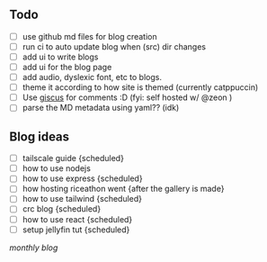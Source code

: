 ## Todo

- [ ] use github md files for blog creation
- [ ] run ci to auto update blog when (src) dir changes
- [ ] add ui to write blogs
- [ ] add ui for the blog page
- [ ] add audio, dyslexic font, etc to blogs.
- [ ] theme it according to how site is themed (currently catppuccin)
- [ ] Use [giscus](https://giscus.app/) for comments :D (fyi: self hosted w/ @zeon )
- [ ] parse the MD metadata using yaml?? (idk)

## Blog ideas
- [ ] tailscale guide {scheduled}
- [ ] how to use nodejs 
- [ ] how to use express {scheduled}
- [ ] how hosting riceathon went {after the gallery is made}
- [ ] how to use tailwind {scheduled}
- [ ] crc blog {scheduled} 
- [ ] how to use react {scheduled}
- [ ] setup jellyfin tut {scheduled}

_monthly blog_